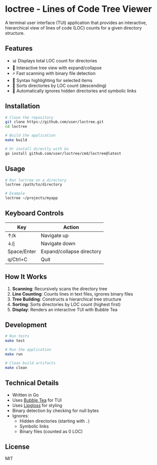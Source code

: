 # loctree - Lines of Code Tree Viewer

A terminal user interface (TUI) application that provides an interactive, hierarchical view of lines of code (LOC) counts for a given directory structure.

## Features

- 📊 Displays total LOC count for directories
- 🌳 Interactive tree view with expand/collapse
- ⚡ Fast scanning with binary file detection
- 🎨 Syntax highlighting for selected items
- 📁 Sorts directories by LOC count (descending)
- 🚫 Automatically ignores hidden directories and symbolic links

## Installation

```bash
# Clone the repository
git clone https://github.com/user/loctree.git
cd loctree

# Build the application
make build

# Or install directly with Go
go install github.com/user/loctree/cmd/loctree@latest
```

## Usage

```bash
# Run loctree on a directory
loctree /path/to/directory

# Example
loctree ~/projects/myapp
```

## Keyboard Controls

| Key | Action |
|-----|--------|
| ↑/k | Navigate up |
| ↓/j | Navigate down |
| Space/Enter | Expand/collapse directory |
| q/Ctrl+C | Quit |

## How It Works

1. **Scanning**: Recursively scans the directory tree
2. **Line Counting**: Counts lines in text files, ignores binary files
3. **Tree Building**: Constructs a hierarchical tree structure
4. **Sorting**: Sorts directories by LOC count (highest first)
5. **Display**: Renders an interactive TUI with Bubble Tea

## Development

```bash
# Run tests
make test

# Run the application
make run

# Clean build artifacts
make clean
```

## Technical Details

- Written in Go
- Uses [Bubble Tea](https://github.com/charmbracelet/bubbletea) for TUI
- Uses [Lipgloss](https://github.com/charmbracelet/lipgloss) for styling
- Binary detection by checking for null bytes
- Ignores:
  - Hidden directories (starting with `.`)
  - Symbolic links
  - Binary files (counted as 0 LOC)

## License

MIT